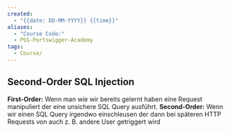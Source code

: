 ```yaml
---
created:
  - "{{date: DD-MM-YYYY}} {{time}}"
aliases:
  - "Course Code:"
  - PSS-Portswigger-Academy
tags:
  - Course/
---
```

## Second-Order SQL Injection

**First-Order:** Wenn man wie wir bereits gelernt haben eine Request manipuliert der eine unsichere SQL Query ausführt. 
**Second-Order:** Wenn wir einen SQL Query irgendwo einschleusen der dann bei späteren HTTP Requests von auch z. B. andere User getriggert wird